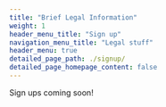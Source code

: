 ```yaml
---
title: "Brief Legal Information"
weight: 1
header_menu_title: "Sign up"
navigation_menu_title: "Legal stuff"
header_menu: true
detailed_page_path: ./signup/
detailed_page_homepage_content: false
---
```

Sign ups coming soon!